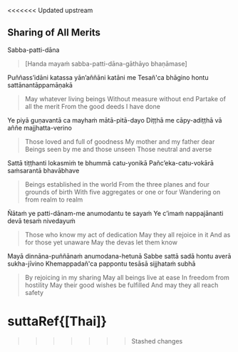 <<<<<<< Updated upstream
## Sharing of All Merits<a id="sharing-all-merits"></a>
Sabba-patti-dāna

> [Handa mayaṁ sabba-patti-dāna-gāthāyo bhaṇāmase]

Puññass’idāni katassa yān’aññāni katāni me
Tesañ'ca bhāgino hontu sattānantāppamāṇakā

<div class="english">

> May whatever living beings
> Without measure without end
> Partake of all the merit
> From the good deeds I have done

</div>

Ye piyā guṇavantā ca mayhaṁ mātā-pitā-dayo
Diṭṭhā me cāpy-adiṭṭhā vā aññe majjhatta-verino

<div class="english">

> Those loved and full of goodness
> My mother and my father dear
> Beings seen by me and those unseen
> Those neutral and averse

</div>

Sattā tiṭṭhanti lokasmiṁ te bhummā catu-yonikā
Pañc’eka-catu-vokārā saṁsarantā bhavābhave

<div class="english">

> Beings established in the world
> From the three planes and four grounds of birth
> With five aggregates or one or four
> Wandering on from realm to realm

</div>

Ñātaṁ ye patti-dānam-me anumodantu te sayaṁ
Ye c’imaṁ nappajānanti devā tesaṁ nivedayuṁ

<div class="english">

> Those who know my act of dedication
> May they all rejoice in it
> And as for those yet unaware
> May the devas let them know

</div>

Mayā dinnāna-puññānaṁ anumodana-hetunā
Sabbe sattā sadā hontu averā sukha-jīvino
Khemappadañ'ca pappontu tesāsā sijjhataṁ subhā

<div class="english">

> By rejoicing in my sharing
> May all beings live at ease
> In freedom from hostility
> May their good wishes be fulfilled
> And may they all reach safety

</div>

suttaRef{[Thai]}
=======
>>>>>>> Stashed changes
